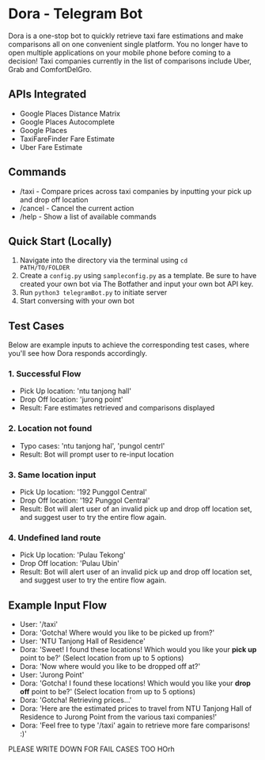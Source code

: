 # Dora - Telegram Bot
Dora is a one-stop bot to quickly retrieve taxi fare estimations and make comparisons all on one convenient single platform. You no longer have to open multiple applications on your mobile phone before coming to a decision! Taxi companies currently in the list of comparisons include Uber, Grab and ComfortDelGro.

## APIs Integrated
  * Google Places Distance Matrix
  * Google Places Autocomplete
  * Google Places
  * TaxiFareFinder Fare Estimate
  * Uber Fare Estimate

## Commands
  * /taxi - Compare prices across taxi companies by inputting your pick up and drop off location
  * /cancel - Cancel the current action
  * /help - Show a list of available commands

## Quick Start (Locally)
  1. Navigate into the directory via the terminal using <code>cd PATH/TO/FOLDER</code>
  2. Create a <code>config.py</code> using <code>sampleconfig.py</code> as a template. Be sure to have created your own bot via The Botfather and input your own bot API key.
  3. Run <code>python3 telegramBot.py</code> to initiate server
  4. Start conversing with your own bot

## Test Cases
Below are example inputs to achieve the corresponding test cases, where you'll see how Dora responds accordingly.
### 1. Successful Flow
  * Pick Up location: 'ntu tanjong hall'
  * Drop Off location: 'jurong point'
  * Result: Fare estimates retrieved and comparisons displayed

### 2. Location not found
  * Typo cases: 'ntu tanjong hal', 'pungol centrl'
  * Result: Bot will prompt user to re-input location


### 3. Same location input
  * Pick Up location: '192 Punggol Central'
  * Drop Off location: '192 Punggol Central'
  * Result: Bot will alert user of an invalid pick up and drop off location set, and suggest user to try the entire flow again.

### 4. Undefined land route
  * Pick Up location: 'Pulau Tekong'
  * Drop Off location: 'Pulau Ubin'
  * Result: Bot will alert user of an invalid pick up and drop off location set, and suggest user to try the entire flow again.

## Example Input Flow
  * User: '/taxi'
  * Dora: 'Gotcha! Where would you like to be picked up from?'
  * User: 'NTU Tanjong Hall of Residence'
  * Dora: 'Sweet! I found these locations! Which would you like your <b>pick up</b> point to be?' (Select location from up to 5 options)
  * Dora: 'Now where would you like to be dropped off at?'
  * User: 'Jurong Point'
  * Dora: 'Gotcha! I found these locations! Which would you like your <b>drop off</b> point to be?' (Select location from up to 5 options)
  * Dora: 'Gotcha! Retrieving prices...'
  * Dora: 'Here are the estimated prices to travel from NTU Tanjong Hall of Residence to Jurong Point from the various taxi companies!'
  * Dora: 'Feel free to type '/taxi' again to retrieve more fare comparisons! :)'

  PLEASE WRITE DOWN FOR FAIL CASES TOO HOrh
